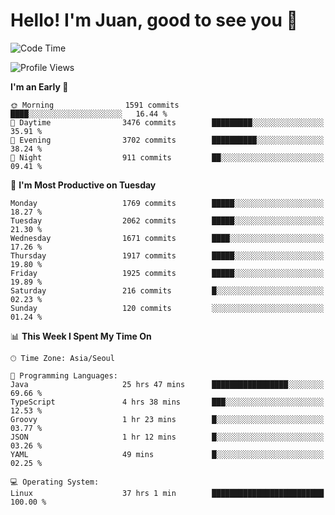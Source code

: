# Hello! I'm Juan, good to see you 👋

<!--
**Y-k-Y/Y-k-Y** is a ✨ _special_ ✨ repository because its `README.md` (this file) appears on your GitHub profile.

Here are some ideas to get you started:

- 🔭 I’m currently working on ...
- 🌱 I’m currently learning ...
- 👯 I’m looking to collaborate on ...
- 🤔 I’m looking for help with ...
- 💬 Ask me about ...
- 📫 How to reach me: ...
- 😄 Pronouns: ...
- ⚡ Fun fact: ...
-->
<!--
![Profile views](https://gpvc.arturio.dev/Y-k-Y)

[![Omid Nikrah StackOverflow](https://github-readme-stackoverflow.vercel.app/?userID=9517076)](https://stackoverflow.com/users/9517076/i-have-10-fingers)
-->

<!--START_SECTION:waka-->
![Code Time](http://img.shields.io/badge/Code%20Time-1%2C515%20hrs%2023%20mins-blue)

![Profile Views](http://img.shields.io/badge/Profile%20Views-0-blue)

**I'm an Early 🐤** 

```text
🌞 Morning                1591 commits        ████░░░░░░░░░░░░░░░░░░░░░   16.44 % 
🌆 Daytime                3476 commits        █████████░░░░░░░░░░░░░░░░   35.91 % 
🌃 Evening                3702 commits        ██████████░░░░░░░░░░░░░░░   38.24 % 
🌙 Night                  911 commits         ██░░░░░░░░░░░░░░░░░░░░░░░   09.41 % 
```
📅 **I'm Most Productive on Tuesday** 

```text
Monday                   1769 commits        █████░░░░░░░░░░░░░░░░░░░░   18.27 % 
Tuesday                  2062 commits        █████░░░░░░░░░░░░░░░░░░░░   21.30 % 
Wednesday                1671 commits        ████░░░░░░░░░░░░░░░░░░░░░   17.26 % 
Thursday                 1917 commits        █████░░░░░░░░░░░░░░░░░░░░   19.80 % 
Friday                   1925 commits        █████░░░░░░░░░░░░░░░░░░░░   19.89 % 
Saturday                 216 commits         █░░░░░░░░░░░░░░░░░░░░░░░░   02.23 % 
Sunday                   120 commits         ░░░░░░░░░░░░░░░░░░░░░░░░░   01.24 % 
```


📊 **This Week I Spent My Time On** 

```text
🕑︎ Time Zone: Asia/Seoul

💬 Programming Languages: 
Java                     25 hrs 47 mins      █████████████████░░░░░░░░   69.66 % 
TypeScript               4 hrs 38 mins       ███░░░░░░░░░░░░░░░░░░░░░░   12.53 % 
Groovy                   1 hr 23 mins        █░░░░░░░░░░░░░░░░░░░░░░░░   03.77 % 
JSON                     1 hr 12 mins        █░░░░░░░░░░░░░░░░░░░░░░░░   03.26 % 
YAML                     49 mins             █░░░░░░░░░░░░░░░░░░░░░░░░   02.25 % 

💻 Operating System: 
Linux                    37 hrs 1 min        █████████████████████████   100.00 % 
```


<!--END_SECTION:waka-->

